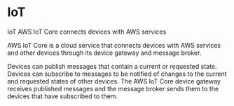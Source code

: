 # IoT
IoT
AWS IoT Core connects devices with AWS services

AWS IoT Core is a cloud service that connects devices with AWS services and other devices through its device gateway and message broker.

Devices can publish messages that contain a current or requested state. Devices can subscribe to messages to be notified of changes to the current and requested states of other devices. The AWS IoT Core device gateway receives published messages and the message broker sends them to the devices that have subscribed to them.
